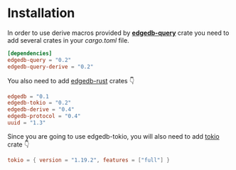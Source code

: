 # Installation

In order to use derive macros provided by [**edgedb-query**]() crate you need to add several crates in your _cargo.toml_ file.

```toml
[dependencies]
edgedb-query = "0.2"
edgedb-query-derive = "0.2"
```

You also need to add [edgedb-rust](https://github.com/edgedb/edgedb-rust) crates 👇

```toml
edgedb = "0.1
edgedb-tokio = "0.2"
edgedb-derive = "0.4"
edgedb-protocol = "0.4"
uuid = "1.3"
```
Since you are going to use edgedb-tokio, you will also need to add [tokio](https://github.com/tokio-rs/tokio) crate 👇 

```toml
tokio = { version = "1.19.2", features = ["full"] }
```
